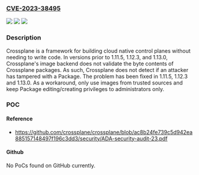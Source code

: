### [CVE-2023-38495](https://cve.mitre.org/cgi-bin/cvename.cgi?name=CVE-2023-38495)
![](https://img.shields.io/static/v1?label=Product&message=crossplane&color=blue)
![](https://img.shields.io/static/v1?label=Version&message=%3D%20%3C%201.11.5%20&color=brighgreen)
![](https://img.shields.io/static/v1?label=Vulnerability&message=CWE-20%3A%20Improper%20Input%20Validation&color=brighgreen)

### Description

Crossplane is a framework for building cloud native control planes without needing to write code. In versions prior to 1.11.5, 1.12.3, and 1.13.0, Crossplane's image backend does not validate the byte contents of Crossplane packages. As such, Crossplane does not detect if an attacker has tampered with a Package. The problem has been fixed in 1.11.5, 1.12.3 and 1.13.0. As a workaround, only use images from trusted sources and keep Package editing/creating privileges to administrators only.

### POC

#### Reference
- https://github.com/crossplane/crossplane/blob/ac8b24fe739c5d942ea885157148497f196c3dd3/security/ADA-security-audit-23.pdf

#### Github
No PoCs found on GitHub currently.

